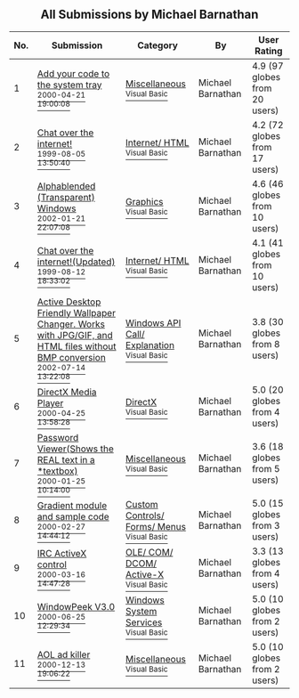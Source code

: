 ﻿<div align="center">

## All Submissions by Michael Barnathan

</div>

No.  | Submission | Category | By   | User Rating
---- | ---------- | -------- | ---- | -----------
1 | [Add your code to the system tray<br /><sup>2000-04-21 19:00:08</sup>](https://github.com/Planet-Source-Code/michael-barnathan-add-your-code-to-the-system-tray__1-7469) | [Miscellaneous<br /><sup>Visual Basic</sup>](../ByCategory/miscellaneous__1-1.md) | Michael Barnathan | 4.9 (97 globes from 20 users)
2 | [Chat over the internet\!<br /><sup>1999-08-05 13:50:40</sup>](https://github.com/Planet-Source-Code/michael-barnathan-chat-over-the-internet__1-5230) | [Internet/ HTML<br /><sup>Visual Basic</sup>](../ByCategory/internet-html__1-34.md) | Michael Barnathan | 4.2 (72 globes from 17 users)
3 | [Alphablended \(Transparent\) Windows<br /><sup>2002-01-21 22:07:08</sup>](https://github.com/Planet-Source-Code/michael-barnathan-alphablended-transparent-windows__1-31050) | [Graphics<br /><sup>Visual Basic</sup>](../ByCategory/graphics__1-46.md) | Michael Barnathan | 4.6 (46 globes from 10 users)
4 | [Chat over the internet\!\(Updated\)<br /><sup>1999-08-12 18:33:02</sup>](https://github.com/Planet-Source-Code/michael-barnathan-chat-over-the-internet-updated__1-5231) | [Internet/ HTML<br /><sup>Visual Basic</sup>](../ByCategory/internet-html__1-34.md) | Michael Barnathan | 4.1 (41 globes from 10 users)
5 | [Active Desktop Friendly Wallpaper Changer\. Works with JPG/GIF, and HTML files without BMP conversion<br /><sup>2002-07-14 13:22:08</sup>](https://github.com/Planet-Source-Code/michael-barnathan-active-desktop-friendly-wallpaper-changer-works-with-jpg-gif-and-html-fi__1-36900) | [Windows API Call/ Explanation<br /><sup>Visual Basic</sup>](../ByCategory/windows-api-call-explanation__1-39.md) | Michael Barnathan | 3.8 (30 globes from 8 users)
6 | [DirectX Media Player<br /><sup>2000-04-25 13:58:28</sup>](https://github.com/Planet-Source-Code/michael-barnathan-directx-media-player__1-7571) | [DirectX<br /><sup>Visual Basic</sup>](../ByCategory/directx__1-44.md) | Michael Barnathan | 5.0 (20 globes from 4 users)
7 | [Password Viewer\(Shows the REAL text in a \*textbox\)<br /><sup>2000-01-25 10:14:00</sup>](https://github.com/Planet-Source-Code/michael-barnathan-password-viewer-shows-the-real-text-in-a-textbox__1-5697) | [Miscellaneous<br /><sup>Visual Basic</sup>](../ByCategory/miscellaneous__1-1.md) | Michael Barnathan | 3.6 (18 globes from 5 users)
8 | [Gradient module and sample code<br /><sup>2000-02-27 14:44:12</sup>](https://github.com/Planet-Source-Code/michael-barnathan-gradient-module-and-sample-code__1-6301) | [Custom Controls/ Forms/  Menus<br /><sup>Visual Basic</sup>](../ByCategory/custom-controls-forms-menus__1-4.md) | Michael Barnathan | 5.0 (15 globes from 3 users)
9 | [IRC ActiveX control<br /><sup>2000-03-16 14:47:28</sup>](https://github.com/Planet-Source-Code/michael-barnathan-irc-activex-control__1-7468) | [OLE/ COM/ DCOM/ Active\-X<br /><sup>Visual Basic</sup>](../ByCategory/ole-com-dcom-active-x__1-29.md) | Michael Barnathan | 3.3 (13 globes from 4 users)
10 | [WindowPeek V3\.0<br /><sup>2000-06-25 12:29:34</sup>](https://github.com/Planet-Source-Code/michael-barnathan-windowpeek-v3-0__1-9217) | [Windows System Services<br /><sup>Visual Basic</sup>](../ByCategory/windows-system-services__1-35.md) | Michael Barnathan | 5.0 (10 globes from 2 users)
11 | [AOL ad killer<br /><sup>2000-12-13 19:06:22</sup>](https://github.com/Planet-Source-Code/michael-barnathan-aol-ad-killer__1-13579) | [Miscellaneous<br /><sup>Visual Basic</sup>](../ByCategory/miscellaneous__1-1.md) | Michael Barnathan | 5.0 (10 globes from 2 users)
